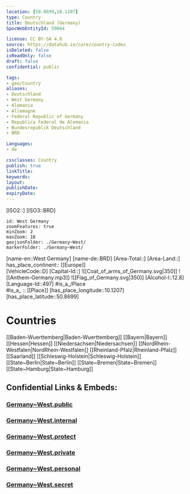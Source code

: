 ```yaml
---
location: [50.8699,10.1207] 
type: Country
title: Deutschland (Germany)
SpocWebEntityId: 59064

license: CC BY-SA 4.0
source: https://datahub.io/core/country-codes
isDeleted: false
isReadOnly: false
draft: false
confidential: public

tags:
- geo/Country
aliases:
- Deutschland
- West Germany
- Alemania
- Allemagne
- Federal Republic of Germany
- Republica Federal de Alemania
- Bundesrepublik Deutschland 
- BRD

Languages:
- de

cssclasses: Country
publish: true
linkTitle: 
keywords: 
layout: 
publishDate: 
expiryDate: 
---
```

[ISO2::] 
[ISO3::BRD] 
```leaflet
id: West Germany
zoomFeatures: true 
minZoom: 2 
maxZoom: 18
geojsonFolder: ./Germany~West/
markerFolder: ./Germany~West/
```

[name-en::West Germany] 
[name-de::BRD] 
[Area-Total::] 
[Area-Land::] 
has_place_continent:: [[Europe]]  
[VehicleCode::D] 
[Capital-Id::] 
![[Coat_of_arms_of_Germany.svg|350]] 
![[Anthem-Germany.mp3]] 
![[Flag_of_Germany.svg|350]] 
[Alcohol-l::12.8] 
[Language-Id::497] 
#is_a_/Place  
#is_a_ :: [[Place]] 
[has_place_longitude::10.1207] 
[has_place_latitude::50.8699] 

# Countries 
[[Baden-Wuerttemberg|Baden-Wuerttemberg]] 
[[Bayern|Bayern]] 
[[Hessen|Hessen]] 
[[Niedersachsen|Niedersachsen]] 
[[NordRhein-Westfalen|NordRhein-Westfalen]] 
[[Rheinland-Pfalz|Rheinland-Pfalz]] 
[[Saarland]] 
[[Schleswig-Holstein|Schleswig-Holstein]] 
[[State~Berlin|State~Berlin]] 
[[State~Bremen|State~Bremen]] 
[[State~Hamburg|State~Hamburg]] 


## Confidential Links & Embeds: 

### [Germany~West.public](/_public/\Earth\Continent\Europe\Europe~Central\GermanyGermany~West.public.md) 

### [Germany~West.internal](/_internal/\Earth\Continent\Europe\Europe~Central\GermanyGermany~West.internal.md) 

### [Germany~West.protect](/_protect/\Earth\Continent\Europe\Europe~Central\GermanyGermany~West.protect.md) 

### [Germany~West.private](/_private/\Earth\Continent\Europe\Europe~Central\GermanyGermany~West.private.md) 

### [Germany~West.personal](/_personal/\Earth\Continent\Europe\Europe~Central\GermanyGermany~West.personal.md) 

### [Germany~West.secret](/_secret/\Earth\Continent\Europe\Europe~Central\GermanyGermany~West.secret.md)

